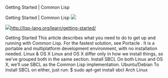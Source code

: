 Getting Started | Common Lisp

Getting Started | Common Lisp
![](../_resources/2ead4ea1378dc3cbb0122b1e649ed51b.png)

![](../_resources/469db9e86e40b7ed3e9adb6f663b0009.png)http://lisp-lang.org/learn/getting-started/

Getting Started This article describes what you need to do to get up and running with Common Lisp. For the fastest solution, see Portacle . It is a portable and multiplatform development environment, with no installation needed. Linux & OS X Linux and OS X differ only in how we install things, so we’ve grouped both in the same section. Install SBCL On both Linux and OS X, we’ll use SBCL as the Common Lisp implementation. Ubuntu/Debian To install SBCL on either, just run: $ sudo apt-get install sbcl Arch Linux